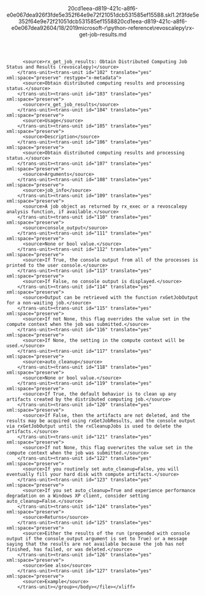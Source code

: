 <?xml version="1.0"?><xliff version="1.2" xmlns="urn:oasis:names:tc:xliff:document:1.2" xmlns:xsi="http://www.w3.org/2001/XMLSchema-instance" xsi:schemaLocation="urn:oasis:names:tc:xliff:document:1.2 xliff-core-1.2-transitional.xsd"><file datatype="xml" original="rx-get-job-results.md" source-language="en-US" target-language="en-US"><header><tool tool-id="mdxliff" tool-name="mdxliff" tool-version="1.0-d1654b2" tool-company="Microsoft" /><xliffext:skl_file_name xmlns:xliffext="urn:microsoft:content:schema:xliffextensions">20cd1eea-d819-421c-a8f6-e0e067dea926f3fde5e352f64e9e72f21051dcb531585ef15588.skl</xliffext:skl_file_name><xliffext:version xmlns:xliffext="urn:microsoft:content:schema:xliffextensions">1.2</xliffext:version><xliffext:ms.openlocfilehash xmlns:xliffext="urn:microsoft:content:schema:xliffextensions">f3fde5e352f64e9e72f21051dcb531585ef15588</xliffext:ms.openlocfilehash><xliffext:ms.sourcegitcommit xmlns:xliffext="urn:microsoft:content:schema:xliffextensions">20cd1eea-d819-421c-a8f6-e0e067dea926</xliffext:ms.sourcegitcommit><xliffext:ms.lasthandoff xmlns:xliffext="urn:microsoft:content:schema:xliffextensions">04/18/2019</xliffext:ms.lasthandoff><xliffext:ms.openlocfilepath xmlns:xliffext="urn:microsoft:content:schema:xliffextensions">microsoft-r\python-reference\revoscalepy\rx-get-job-results.md</xliffext:ms.openlocfilepath></header><body><group id="content" extype="content"><trans-unit id="101" translate="yes" xml:space="preserve" restype="x-metadata">
          <source>rx_get_job_results: Obtain Distributed Computing Job Status and Results (revoscalepy)</source>
        </trans-unit><trans-unit id="102" translate="yes" xml:space="preserve" restype="x-metadata">
          <source>Obtain distributed computing results and processing status.</source>
        </trans-unit><trans-unit id="103" translate="yes" xml:space="preserve">
          <source>rx_get_job_results</source>
        </trans-unit><trans-unit id="104" translate="yes" xml:space="preserve">
          <source>Usage</source>
        </trans-unit><trans-unit id="105" translate="yes" xml:space="preserve">
          <source>Description</source>
        </trans-unit><trans-unit id="106" translate="yes" xml:space="preserve">
          <source>Obtain distributed computing results and processing status.</source>
        </trans-unit><trans-unit id="107" translate="yes" xml:space="preserve">
          <source>Arguments</source>
        </trans-unit><trans-unit id="108" translate="yes" xml:space="preserve">
          <source>job_info</source>
        </trans-unit><trans-unit id="109" translate="yes" xml:space="preserve">
          <source>A job object as returned by rx_exec or a revoscalepy analysis function, if available.</source>
        </trans-unit><trans-unit id="110" translate="yes" xml:space="preserve">
          <source>console_output</source>
        </trans-unit><trans-unit id="111" translate="yes" xml:space="preserve">
          <source>None or bool value.</source>
        </trans-unit><trans-unit id="112" translate="yes" xml:space="preserve">
          <source>If True, the console output from all of the processes is printed to the user console.</source>
        </trans-unit><trans-unit id="113" translate="yes" xml:space="preserve">
          <source>If False, no console output is displayed.</source>
        </trans-unit><trans-unit id="114" translate="yes" xml:space="preserve">
          <source>Output can be retrieved with the function rxGetJobOutput for a non-waiting job.</source>
        </trans-unit><trans-unit id="115" translate="yes" xml:space="preserve">
          <source>If not None, this flag overrides the value set in the compute context when the job was submitted.</source>
        </trans-unit><trans-unit id="116" translate="yes" xml:space="preserve">
          <source>If None, the setting in the compute context will be used.</source>
        </trans-unit><trans-unit id="117" translate="yes" xml:space="preserve">
          <source>auto_cleanup</source>
        </trans-unit><trans-unit id="118" translate="yes" xml:space="preserve">
          <source>None or bool value.</source>
        </trans-unit><trans-unit id="119" translate="yes" xml:space="preserve">
          <source>If True, the default behavior is to clean up any artifacts created by the distributed computing job.</source>
        </trans-unit><trans-unit id="120" translate="yes" xml:space="preserve">
          <source>If False, then the artifacts are not deleted, and the results may be acquired using rxGetJobResults, and the console output via rxGetJobOutput until the rxCleanupJobs is used to delete the artifacts.</source>
        </trans-unit><trans-unit id="121" translate="yes" xml:space="preserve">
          <source>If not None, this flag overwrites the value set in the compute context when the job was submitted.</source>
        </trans-unit><trans-unit id="122" translate="yes" xml:space="preserve">
          <source>If you routinely set auto_cleanup=False, you will eventually fill your hard disk with compute artifacts.</source>
        </trans-unit><trans-unit id="123" translate="yes" xml:space="preserve">
          <source>If you set auto_cleanup=True and experience performance degradation on a Windows XP client, consider setting auto_cleanup=False.</source>
        </trans-unit><trans-unit id="124" translate="yes" xml:space="preserve">
          <source>Returns</source>
        </trans-unit><trans-unit id="125" translate="yes" xml:space="preserve">
          <source>Either the results of the run (prepended with console output if the console_output argument is set to True) or a message saying that the results are not available because the job has not finished, has failed, or was deleted.</source>
        </trans-unit><trans-unit id="126" translate="yes" xml:space="preserve">
          <source>See also</source>
        </trans-unit><trans-unit id="127" translate="yes" xml:space="preserve">
          <source>Example</source>
        </trans-unit></group></body></file></xliff>